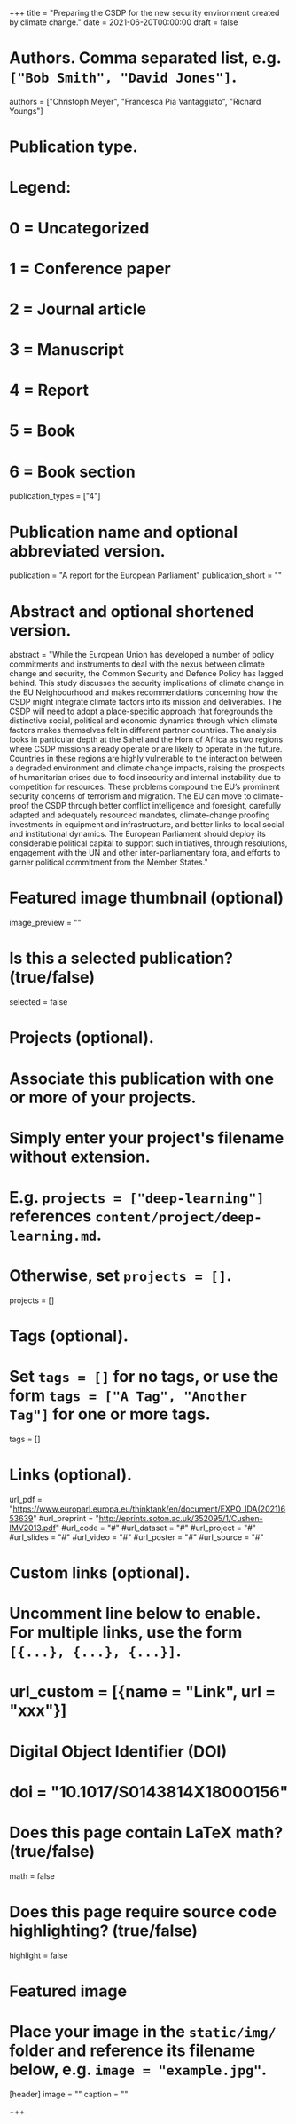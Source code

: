 +++
title = "Preparing the CSDP for the new security environment created by climate change."
date = 2021-06-20T00:00:00
draft = false

# Authors. Comma separated list, e.g. `["Bob Smith", "David Jones"]`.
authors = ["Christoph Meyer", "Francesca Pia Vantaggiato", "Richard Youngs"]

# Publication type.
# Legend:
# 0 = Uncategorized
# 1 = Conference paper
# 2 = Journal article
# 3 = Manuscript
# 4 = Report
# 5 = Book
# 6 = Book section
publication_types = ["4"]

# Publication name and optional abbreviated version.
publication = "A report for the European Parliament"
publication_short = ""

# Abstract and optional shortened version.
abstract = "While the European Union has developed a number of policy commitments and instruments to deal with the nexus between climate change and security, the Common Security and Defence Policy has lagged behind. This study discusses the security implications of climate change in the EU Neighbourhood and makes recommendations concerning how the CSDP might integrate climate factors into its mission and deliverables. The CSDP will need to adopt a place-specific approach that foregrounds the distinctive social, political and economic dynamics through which climate factors makes themselves felt in different partner countries. The analysis looks in particular depth at the Sahel and the Horn of Africa as two regions where CSDP missions already operate or are likely to operate in the future. Countries in these regions are highly vulnerable to the interaction between a degraded environment and climate change impacts, raising the prospects of humanitarian crises due to food insecurity and internal instability due to competition for resources. These problems compound the EU’s prominent security concerns of terrorism and migration. The EU can move to climate-proof the CSDP through better conflict intelligence and foresight, carefully adapted and adequately resourced mandates, climate-change proofing investments in equipment and infrastructure, and better links to local social and institutional dynamics. The European Parliament should deploy its considerable political capital to support such initiatives, through resolutions, engagement with the UN and other inter-parliamentary fora, and efforts to garner political commitment from the Member States."


# Featured image thumbnail (optional)
image_preview = ""

# Is this a selected publication? (true/false)
selected = false

# Projects (optional).
#   Associate this publication with one or more of your projects.
#   Simply enter your project's filename without extension.
#   E.g. `projects = ["deep-learning"]` references `content/project/deep-learning.md`.
#   Otherwise, set `projects = []`.
projects = []

# Tags (optional).
#   Set `tags = []` for no tags, or use the form `tags = ["A Tag", "Another Tag"]` for one or more tags.
tags = []

# Links (optional).
url_pdf = "https://www.europarl.europa.eu/thinktank/en/document/EXPO_IDA(2021)653639"
#url_preprint = "http://eprints.soton.ac.uk/352095/1/Cushen-IMV2013.pdf"
#url_code = "#"
#url_dataset = "#"
#url_project = "#"
#url_slides = "#"
#url_video = "#"
#url_poster = "#"
#url_source = "#"

# Custom links (optional).
#   Uncomment line below to enable. For multiple links, use the form `[{...}, {...}, {...}]`.
# url_custom = [{name = "Link", url = "xxx"}]

# Digital Object Identifier (DOI)
# doi = "10.1017/S0143814X18000156"

# Does this page contain LaTeX math? (true/false)
math = false

# Does this page require source code highlighting? (true/false)
highlight = false

# Featured image
# Place your image in the `static/img/` folder and reference its filename below, e.g. `image = "example.jpg"`.
[header]
image = ""
caption = ""

+++

